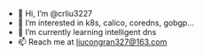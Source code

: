 - 👋 Hi, I’m @crliu3227
- 👀 I’m interested in k8s, calico, coredns, gobgp...
- 🌱 I’m currently learning intelligent dns
- 📫 Reach me at liucongran327@163.com

<!---
crliu3227/crliu3227 is a ✨ special ✨ repository because its `README.md` (this file) appears on your GitHub profile.
You can click the Preview link to take a look at your changes.
--->

